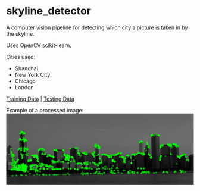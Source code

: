 # skyline_detector
A computer vision pipeline for detecting which city a picture is taken in by the skyline. 

Uses OpenCV scikit-learn.

Cities used:
- Shanghai
- New York City
- Chicago
- London

[Training Data](https://drive.google.com/open?id=1zQekbHjcFZ8eT5-Zyr3GLjnI3YrGtPeQ) | 
[Testing Data](https://drive.google.com/open?id=1YQEi54KiP8hrFtUcqO59MIGGJBnRshD-)

Example of a processed image:
![Chicago](example.bmp "Chicago")
